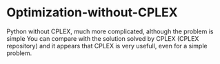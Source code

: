 # Optimization-without-CPLEX
Python without CPLEX, much more complicated, although the problem is simple 
You can compare with the solution solved by CPLEX (CPLEX repository) and it appears that CPLEX is very usefull, even for a simple problem.
